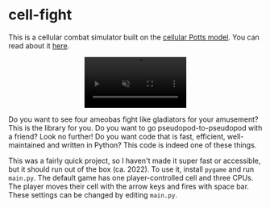 # cell-fight

This is a cellular combat simulator built on the [cellular Potts model](https://en.wikipedia.org/wiki/Cellular_Potts_model).
You can read about it [here](https://james-simon.github.io/blog/cell-fight/).

<video autoplay loop muted playsinline width="40%" style="display:block; margin: 0 auto;">
    <source src="cell_fight.mp4" type="video/mp4">
</video>

Do you want to see four ameobas fight like gladiators for your amusement?
This is the library for you.
Do you want to go pseudopod-to-pseudopod with a friend?
Look no further!
Do you want code that is fast, efficient, well-maintained and written in Python?
This code is indeed one of these things.

This was a fairly quick project, so I haven't made it super fast or accessible, but it should run out of the box (ca. 2022).
To use it, install `pygame` and run `main.py`.
The default game has one player-controlled cell and three CPUs.
The player moves their cell with the arrow keys and fires with space bar.
These settings can be changed by editing `main.py`.
